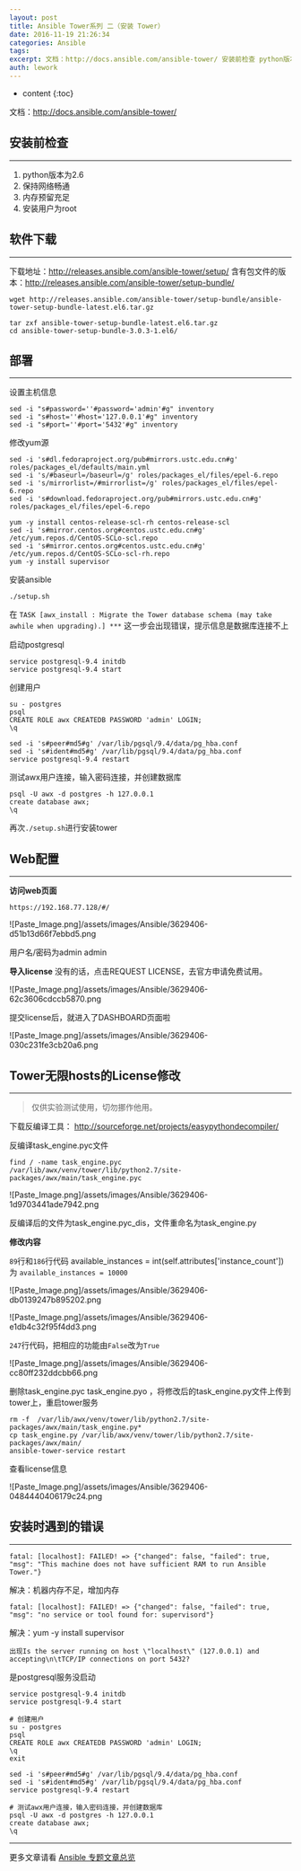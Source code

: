 ```yaml
---
layout: post
title: Ansible Tower系列 二（安装 Tower）
date: 2016-11-19 21:26:34
categories: Ansible
tags:
excerpt: 文档：http://docs.ansible.com/ansible-tower/ 安装前检查 python版本为2.6 保持网络畅通 内存预留...
auth: lework
---
```

* content
{:toc}

文档：http://docs.ansible.com/ansible-tower/

## 安装前检查
---

1. python版本为2.6
2. 保持网络畅通
3. 内存预留充足
4. 安装用户为root

## 软件下载
---

下载地址：http://releases.ansible.com/ansible-tower/setup/
含有包文件的版本：http://releases.ansible.com/ansible-tower/setup-bundle/

```
wget http://releases.ansible.com/ansible-tower/setup-bundle/ansible-tower-setup-bundle-latest.el6.tar.gz

tar zxf ansible-tower-setup-bundle-latest.el6.tar.gz
cd ansible-tower-setup-bundle-3.0.3-1.el6/
```
## 部署
---

设置主机信息
```
sed -i "s#password=''#password='admin'#g" inventory
sed -i "s#host=''#host='127.0.0.1'#g" inventory 
sed -i "s#port=''#port='5432'#g" inventory 
```
修改yum源
```
sed -i 's#dl.fedoraproject.org/pub#mirrors.ustc.edu.cn#g' roles/packages_el/defaults/main.yml
sed -i 's/#baseurl=/baseurl=/g' roles/packages_el/files/epel-6.repo
sed -i 's/mirrorlist=/#mirrorlist=/g' roles/packages_el/files/epel-6.repo
sed -i 's#download.fedoraproject.org/pub#mirrors.ustc.edu.cn#g' roles/packages_el/files/epel-6.repo

yum -y install centos-release-scl-rh centos-release-scl
sed -i 's#mirror.centos.org#centos.ustc.edu.cn#g' /etc/yum.repos.d/CentOS-SCLo-scl.repo
sed -i 's#mirror.centos.org#centos.ustc.edu.cn#g' /etc/yum.repos.d/CentOS-SCLo-scl-rh.repo
yum -y install supervisor
```
安装ansible
```
./setup.sh
```

在
`TASK [awx_install : Migrate the Tower database schema (may take awhile when upgrading).] ***`
这一步会出现错误，提示信息是数据库连接不上

启动postgresql

```
service postgresql-9.4 initdb
service postgresql-9.4 start
```

创建用户
```
su - postgres
psql
CREATE ROLE awx CREATEDB PASSWORD 'admin' LOGIN; 
\q

sed -i 's#peer#md5#g' /var/lib/pgsql/9.4/data/pg_hba.conf
sed -i 's#ident#md5#g' /var/lib/pgsql/9.4/data/pg_hba.conf
service postgresql-9.4 restart
```

测试awx用户连接，输入密码连接，并创建数据库
```
psql -U awx -d postgres -h 127.0.0.1
create database awx;
\q
```

再次` ./setup.sh `进行安装tower


## Web配置
---

**访问web页面**

`https://192.168.77.128/#/`

![Paste_Image.png]/assets/images/Ansible/3629406-d51b13d66f7ebbd5.png

用户名/密码为admin admin

**导入license**
没有的话，点击REQUEST LICENSE，去官方申请免费试用。

![Paste_Image.png]/assets/images/Ansible/3629406-62c3606cdccb5870.png

提交license后，就进入了DASHBOARD页面啦



![Paste_Image.png]/assets/images/Ansible/3629406-030c231fe3cb20a6.png

## Tower无限hosts的License修改
---

> 仅供实验测试使用，切勿挪作他用。

下载反编译工具： http://sourceforge.net/projects/easypythondecompiler/

反编译task_engine.pyc文件
```
find / -name task_engine.pyc
/var/lib/awx/venv/tower/lib/python2.7/site-packages/awx/main/task_engine.pyc
```

![Paste_Image.png]/assets/images/Ansible/3629406-1d9703441ade7942.png


反编译后的文件为task_engine.pyc_dis，文件重命名为task_engine.py

**修改内容**

`89`行和`186`行代码
available_instances = int(self.attributes['instance_count']) 为
`available_instances = 10000`

![Paste_Image.png]/assets/images/Ansible/3629406-db0139247b895202.png

![Paste_Image.png]/assets/images/Ansible/3629406-e1db4c32f95f4dd3.png

`247`行代码，把相应的功能由`False`改为`True`

![Paste_Image.png]/assets/images/Ansible/3629406-cc80ff232ddcbb66.png

删除task_engine.pyc task_engine.pyo ，将修改后的task_engine.py文件上传到tower上，重启tower服务
```
rm -f  /var/lib/awx/venv/tower/lib/python2.7/site-packages/awx/main/task_engine.py*
cp task_engine.py /var/lib/awx/venv/tower/lib/python2.7/site-packages/awx/main/
ansible-tower-service restart
```

查看license信息

![Paste_Image.png]/assets/images/Ansible/3629406-0484440406179c24.png

## 安装时遇到的错误
---
```
fatal: [localhost]: FAILED! => {"changed": false, "failed": true, "msg": "This machine does not have sufficient RAM to run Ansible Tower."}
```
解决：机器内存不足，增加内存
```
fatal: [localhost]: FAILED! => {"changed": false, "failed": true, "msg": "no service or tool found for: supervisord"}
```
解决：yum -y install supervisor
```
出现Is the server running on host \"localhost\" (127.0.0.1) and accepting\n\tTCP/IP connections on port 5432?
```
是postgresql服务没启动
```
service postgresql-9.4 initdb
service postgresql-9.4 start

# 创建用户
su - postgres
psql
CREATE ROLE awx CREATEDB PASSWORD 'admin' LOGIN; 
\q
exit

sed -i 's#peer#md5#g' /var/lib/pgsql/9.4/data/pg_hba.conf
sed -i 's#ident#md5#g' /var/lib/pgsql/9.4/data/pg_hba.conf
service postgresql-9.4 restart

# 测试awx用户连接，输入密码连接，并创建数据库
psql -U awx -d postgres -h 127.0.0.1
create database awx;
\q
```
---
更多文章请看 [Ansible 专题文章总览](http://www.jianshu.com/p/c56a88b103f8)
